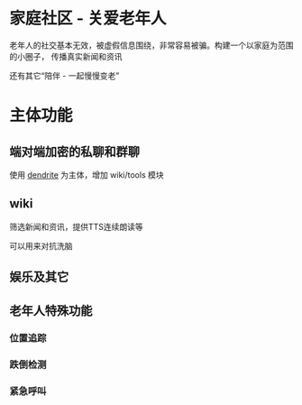 # 家庭社区 - 关爱老年人

老年人的社交基本无效，被虚假信息围绕，非常容易被骗。构建一个以家庭为范围的小圈子，
传播真实新闻和资讯

还有其它“陪伴 - 一起慢慢变老”

# 主体功能
## 端对端加密的私聊和群聊

使用 [dendrite](https://github.com/matrix/dendrite) 为主体，增加 wiki/tools 模块

## wiki

筛选新闻和资讯，提供TTS连续朗读等

可以用来对抗洗脑

## 娱乐及其它

## 老年人特殊功能
### 位置追踪
### 跌倒检测
### 紧急呼叫
